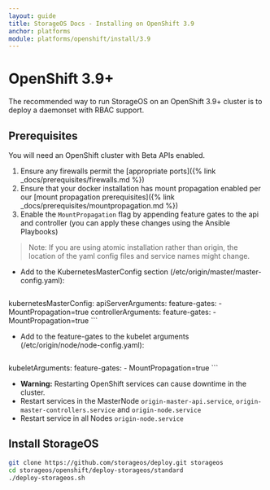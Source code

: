 ```yaml
---
layout: guide
title: StorageOS Docs - Installing on OpenShift 3.9
anchor: platforms
module: platforms/openshift/install/3.9
---
```


# OpenShift 3.9+

The recommended way to run StorageOS on an OpenShift 3.9+ cluster is to deploy
a daemonset with RBAC support.

## Prerequisites

You will need an OpenShift cluster with Beta APIs enabled.

1. Ensure any firewalls permit the [appropriate ports]({% link _docs/prerequisites/firewalls.md %})
1. Ensure that your docker installation has mount propagation enabled per our
   [mount propagation prerequisites]({% link _docs/prerequisites/mountpropagation.md %})
1. Enable the `MountPropagation` flag by appending feature gates to the api and controller (you can apply these changes using the Ansible Playbooks)

>Note: If you are using atomic installation rather than origin, the location of the yaml config files and service names might change.

- Add to the KubernetesMasterConfig section (/etc/origin/master/master-config.yaml):

    ```bash
kubernetesMasterConfig:
  apiServerArguments:
      feature-gates:
      - MountPropagation=true
  controllerArguments:
      feature-gates:
      - MountPropagation=true
    ```

- Add to the feature-gates to the kubelet arguments (/etc/origin/node/node-config.yaml):

    ```bash
kubeletArguments:
    feature-gates:
    - MountPropagation=true
    ```

- **Warning:** Restarting OpenShift services can cause downtime in the cluster.
- Restart services in the MasterNode `origin-master-api.service`, `origin-master-controllers.service` and `origin-node.service`
- Restart service in all Nodes `origin-node.service`


## Install StorageOS

```bash
git clone https://github.com/storageos/deploy.git storageos
cd storageos/openshift/deploy-storageos/standard
./deploy-storageos.sh
```
